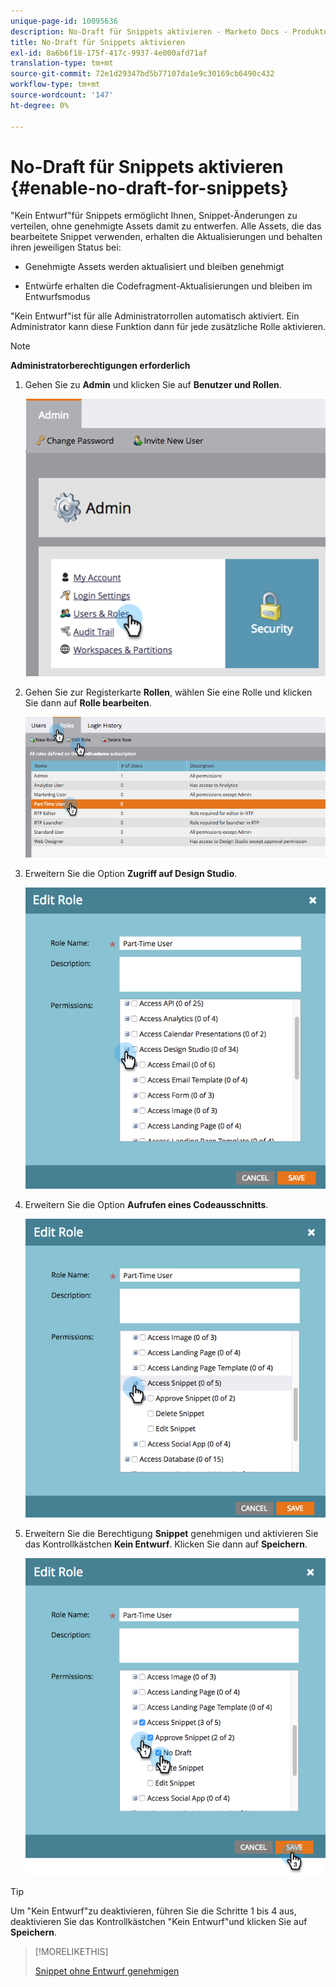 ```yaml
---
unique-page-id: 10095636
description: No-Draft für Snippets aktivieren - Marketo Docs - Produktdokumentation
title: No-Draft für Snippets aktivieren
exl-id: 8a6b6f18-175f-417c-9937-4e000afd71af
translation-type: tm+mt
source-git-commit: 72e1d29347bd5b77107da1e9c30169cb6490c432
workflow-type: tm+mt
source-wordcount: '147'
ht-degree: 0%

---
```


# No-Draft für Snippets aktivieren {#enable-no-draft-for-snippets}

&quot;Kein Entwurf&quot;für Snippets ermöglicht Ihnen, Snippet-Änderungen zu verteilen, ohne genehmigte Assets damit zu entwerfen. Alle Assets, die das bearbeitete Snippet verwenden, erhalten die Aktualisierungen und behalten ihren jeweiligen Status bei:

* Genehmigte Assets werden aktualisiert und bleiben genehmigt

* Entwürfe erhalten die Codefragment-Aktualisierungen und bleiben im Entwurfsmodus

&quot;Kein Entwurf&quot;ist für alle Administratorrollen automatisch aktiviert. Ein Administrator kann diese Funktion dann für jede zusätzliche Rolle aktivieren.

>[!NOTE]
>
>**Administratorberechtigungen erforderlich**

1. Gehen Sie zu **Admin** und klicken Sie auf **Benutzer und Rollen**.

   ![](assets/usersandroles.png)

1. Gehen Sie zur Registerkarte **Rollen**, wählen Sie eine Rolle und klicken Sie dann auf **Rolle bearbeiten**.

   ![](assets/editrole2.png)

1. Erweitern Sie die Option **Zugriff auf Design Studio**.

   ![](assets/expanddesignstudio.png)

1. Erweitern Sie die Option **Aufrufen eines Codeausschnitts**.

   ![](assets/expandsnippet.png)

1. Erweitern Sie die Berechtigung **Snippet** genehmigen und aktivieren Sie das Kontrollkästchen **Kein Entwurf**. Klicken Sie dann auf **Speichern**.

   ![](assets/2017-06-15-10-35-04.png)

>[!TIP]
>
>Um &quot;Kein Entwurf&quot;zu deaktivieren, führen Sie die Schritte 1 bis 4 aus, deaktivieren Sie das Kontrollkästchen &quot;Kein Entwurf&quot;und klicken Sie auf **Speichern**.

>[!MORELIKETHIS]
>
>[Snippet ohne Entwurf genehmigen](/help/marketo/product-docs/personalization/segmentation-and-snippets/snippets/approve-a-snippet-with-no-draft.md)
